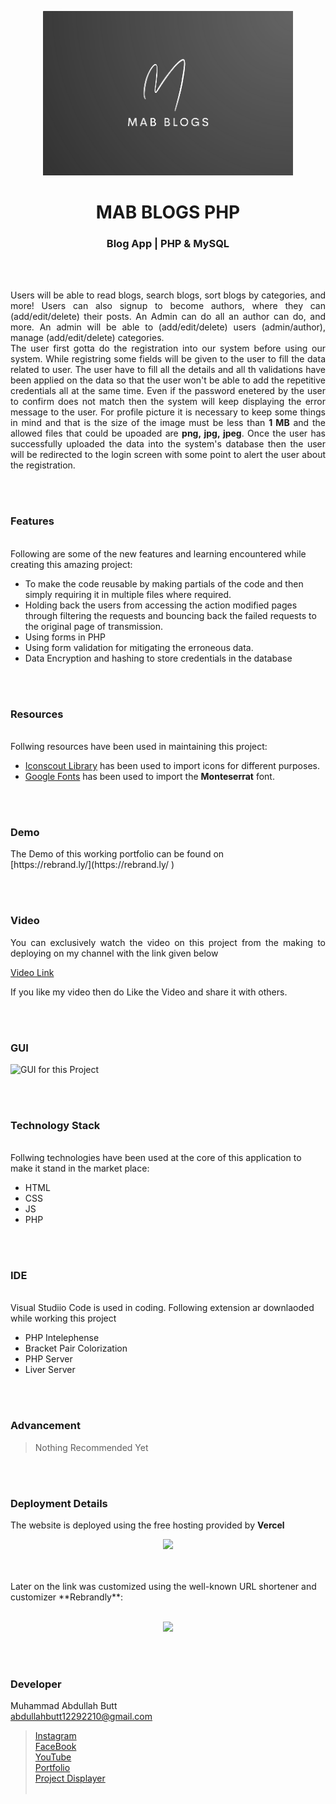 <p align="center">
  <img src = "images/logo.png" width="400">
</p>

<h1 align="center">
  MAB BLOGS PHP
</h1>

<h3 align="center">
  Blog App | PHP & MySQL
</h3>


<br><br>

<p align="justify">
Users will be able to read blogs, search blogs, sort blogs by categories, and more! Users can also signup to become authors, where they can (add/edit/delete) their posts. An Admin can do all an author can do, and more. An admin will be able to (add/edit/delete) users (admin/author), manage (add/edit/delete) categories. <br>
The user first gotta do the registration into our system before using our system. While registring some fields will be given to the user to fill the data related to user. The user have to fill all the details and all th validations have been applied on the data so that the user won't be able to add the repetitive credentials all at the same time. Even if the password enetered by the user to confirm does not match then the system will keep displaying the error message to the user. For profile picture it is necessary to keep some things in mind and that is the size of the image must be less than <b>1 MB</b> and the allowed files that could be upoaded are <b>png, jpg, jpeg</b>. Once the user has successfully uploaded the data into the system's database then the user will be redirected to the login screen with some point to alert the user about the registration.<br>

</p>


<br><br>
<!-- ................................................................................................................................. -->


### Features
<br>
Following are some of the new features and learning encountered while creating this amazing project:

- To make the code reusable by making partials of the code and then simply requiring it in multiple files where required.
- Holding back the users from accessing the action modified pages through filtering the requests and bouncing back the failed requests to the original page of transmission.
- Using forms in PHP
- Using form validation for mitigating the erroneous data.
- Data Encryption and hashing to store credentials in the database


<br><br>
<!-- ................................................................................................................................. -->


### Resources
<br>
Follwing resources have been used in maintaining this project:

- [Iconscout Library](https://iconscout.com/unicons/getting-started/line) has been used to import icons for different purposes.
- [Google Fonts](https://fonts.google.com/specimen/Montserrat?query=mont) has been used to import the <strong>Monteserrat</strong> font.


<br><br>
<!-- ................................................................................................................................. -->


### Demo
<p align="justify">
  The Demo of this working portfolio can be found on <br>
  [https://rebrand.ly/](https://rebrand.ly/ )
</p>


<br><br>
<!-- ................................................................................................................................. -->



### Video
<p align="justify">
You can exclusively watch the video on this project from the making to deploying on my     channel with the link given below<br>

  [Video Link](# ) <br>

  If you like my video then do Like the Video and share it with others.
</p>


<br><br>
<!-- ................................................................................................................................. -->



### GUI
![GUI for this Project](path)


<br><br>
<!-- ................................................................................................................................. -->




### Technology Stack
<br>
Follwing technologies have been used at the core of this application to make it stand in the market place:

- HTML
- CSS
- JS
- PHP


<br><br>
<!-- ................................................................................................................................. -->




### IDE
<br>
Visual Studiio Code is used in coding. Following extension ar downlaoded while working this project

- PHP Intelephense
- Bracket Pair Colorization
- PHP Server
- Liver Server


<br><br>
<!-- ................................................................................................................................. -->


### Advancement

> Nothing Recommended Yet

<br><br>
<!-- ................................................................................................................................. -->


### Deployment Details

The website is deployed using the free hosting provided by **Vercel**
<p align = "center">
  <img src = "https://branditechture.agency/brand-logos/wp-content/uploads/wpdm-cache/Vercel-900x0.png" width = "300">
</p>
<br><br>
Later on the link was customized using the well-known URL shortener and customizer **Rebrandly**:<br><br>
<p align = "center">
  <img src = "https://www.rebrandly.com/images/URL-Shortener.fileextension.svg" width = "300">
</p>


<br><br>
<!-- ................................................................................................................................. -->


### Developer

Muhammad Abdullah Butt <br>
abdullahbutt12292210@gmail.com <br>
> [Instagram](https://www.instagram.com/abdullah.butt.22/)<br>
> [FaceBook](https://www.facebook.com/profile.php?id=100076291614529)<br>
> [YouTube](https://www.youtube.com/channel/UCnuOFQyMywg-KuoN-lmav1Q)<br>
> [Portfolio](https://rebrand.ly/MuhammadAbdullahButt_MABCORP)<br>
> [Project Displayer]( https://rebrand.ly/ProjectDisplayer_MABCORP)
<br><br>
<!-- ................................................................................................................................. -->
